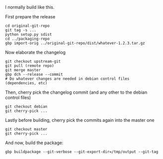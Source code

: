 I normally build like this.

First prepare the release

    cd original-git-repo
    git tag -s ...
    python setup.py sdist
    cd ../packaging-repo
    gbp import-orig ../original-git-repo/dist/whatever-1.2.3.tar.gz


Now elaborate the changelog

    git checkout upstream-git
    git pull (remote repo)
    git merge master
    gbp dch --release --commit
    # Do whatever changes are needed in debian control files (dependencies, etc)

Then, cherry pick the changelog commit (and any other to the debian control files)

    git checkout debian
    git cherry-pick ...

Lastly before building, cherry pick the commits again into the master one

    git checkout master
    git cherry-pick ...

And now, build the package:

    gbp buildpackage --git-verbose --git-export-dir=/tmp/output --git-tag
